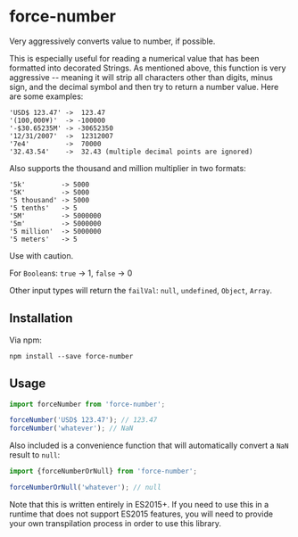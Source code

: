 # force-number
Very aggressively converts value to number, if possible.

This is especially useful for reading a numerical value that has been formatted into
decorated Strings. As mentioned above, this function is very aggressive -- meaning it will
strip all characters other than digits, minus sign, and the decimal symbol and then try to
return a number value. Here are some examples:

```
'USD$ 123.47' ->  123.47
'(100,000¥)'  -> -100000
'-$30.65235M' -> -30652350
'12/31/2007'  ->  12312007
'7e4'         ->  70000
'32.43.54'    ->  32.43 (multiple decimal points are ignored)
```

Also supports the thousand and million multiplier in two formats:

```
'5k'         -> 5000
'5K'         -> 5000
'5 thousand' -> 5000
'5 tenths'   -> 5
'5M'         -> 5000000
'5m'         -> 5000000
'5 million'  -> 5000000
'5 meters'   -> 5
```

Use with caution.

For `Boolean`s: `true` -> 1, `false` -> 0

Other input types will return the `failVal`: `null`, `undefined`, `Object`, `Array`.


## Installation

Via npm:
```
npm install --save force-number
```

## Usage
```js
import forceNumber from 'force-number';

forceNumber('USD$ 123.47'); // 123.47
forceNumber('whatever'); // NaN
```

Also included is a convenience function that will automatically convert a `NaN` result to `null`:
```js
import {forceNumberOrNull} from 'force-number';

forceNumberOrNull('whatever'); // null
```

Note that this is written entirely in ES2015+. If you need to use this in a runtime that does not
support ES2015 features, you will need to provide your own transpilation process in order to use
this library.
